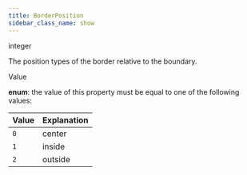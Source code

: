```yaml
---
title: BorderPosition
sidebar_class_name: show
---
```


<div className="section-type">

<div className="badge-type">integer</div>

</div>

The position types of the border relative to the boundary.

<div className="property-item">

Value

<div className="value-description">

**enum**: the value of this property must be equal to one of the following values:

| Value | Explanation                                     |
| :---- | :---------------------------------------------- |
| `0`   | <div className="enum-description">center</div>  |
| `1`   | <div className="enum-description">inside</div>  |
| `2`   | <div className="enum-description">outside</div> |

</div>

</div>
